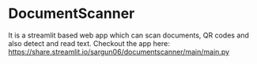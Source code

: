 # DocumentScanner
It is a streamlit based web app which can scan documents, QR codes and also detect and read text.
Checkout the app here: https://share.streamlit.io/sargun06/documentscanner/main/main.py
